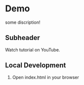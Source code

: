 # Demo

some discription!

## Subheader

Watch tutorial on YouTube.

## Local Development

1. Open index.html in your browser
